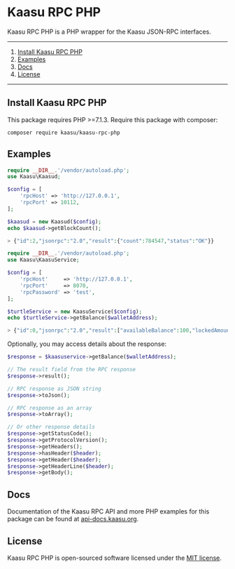 # Kaasu RPC PHP

Kaasu RPC PHP is a PHP wrapper for the Kaasu JSON-RPC interfaces.

---

1) [Install Kaasu RPC PHP](#install-kaasu-rpc-php)
1) [Examples](#examples)
1) [Docs](#docs)
1) [License](#license)

---

## Install Kaasu RPC PHP

This package requires PHP >=7.1.3. Require this package with composer:

```
composer require kaasu/kaasu-rpc-php
```

## Examples

```php
require __DIR__.'/vendor/autoload.php';
use Kaasu\Kaasud;

$config = [
    'rpcHost' => 'http://127.0.0.1',
    'rpcPort' => 10112,
];

$kaasud = new Kaasud($config);
echo $kaasud->getBlockCount();

> {"id":2,"jsonrpc":"2.0","result":{"count":784547,"status":"OK"}}
``` 

```php
require __DIR__.'/vendor/autoload.php';
use Kaasu\KaasuService;

$config = [
    'rpcHost'     => 'http://127.0.0.1',
    'rpcPort'     => 8070,
    'rpcPassword' => 'test',
];

$turtleService = new KaasuService($config);
echo $turtleService->getBalance($walletAddress);

> {"id":0,"jsonrpc":"2.0","result":["availableBalance":100,"lockedAmount":50]}
``` 

Optionally, you may access details about the response:

```php
$response = $kaasuservice->getBalance($walletAddress);

// The result field from the RPC response
$response->result();

// RPC response as JSON string
$response->toJson();

// RPC response as an array
$response->toArray();

// Or other response details
$response->getStatusCode();
$response->getProtocolVersion();
$response->getHeaders();
$response->hasHeader($header);
$response->getHeader($header);
$response->getHeaderLine($header);
$response->getBody();
``` 

## Docs

Documentation of the Kaasu RPC API and more PHP examples for this package can be found at [api-docs.kaasu.org](http://api-docs.getkaasu.org).

## License

Kaasu RPC PHP is open-sourced software licensed under the [MIT license](http://opensource.org/licenses/MIT).
